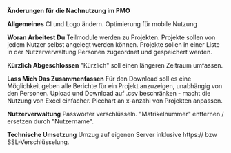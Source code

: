 **Änderungen für die Nachnutzung im PMO**

**Allgemeines**
CI und Logo ändern.
Optimierung für mobile Nutzung

**Woran Arbeitest Du**
Teilmodule werden zu Projekten.
Projekte sollen von jedem Nutzer selbst angelegt werden können.
Projekte sollen in einer Liste in der Nutzerverwaltung Personen zugeordnet und gespeichert werden.

**Kürzlich Abgeschlossen**
"Kürzlich" soll einen längeren Zeitraum umfassen.

**Lass Mich Das Zusammenfassen**
Für den Download soll es eine Möglichkeit geben alle Berichte für ein Projekt anzuzeigen, unabhängig von den Personen.
Upload und Download auf .csv beschränken - macht die Nutzung von Excel einfacher.
Piechart an x-anzahl von Projekten anpassen.

**Nutzerverwaltung**
Passwörter verschlüsseln.
"Matrikelnummer" entfernen / ersetzen durch "Nutzername".

**Technische Umsetzung**
Umzug auf eigenen Server inklusive https:// bzw SSL-Verschlüsselung.